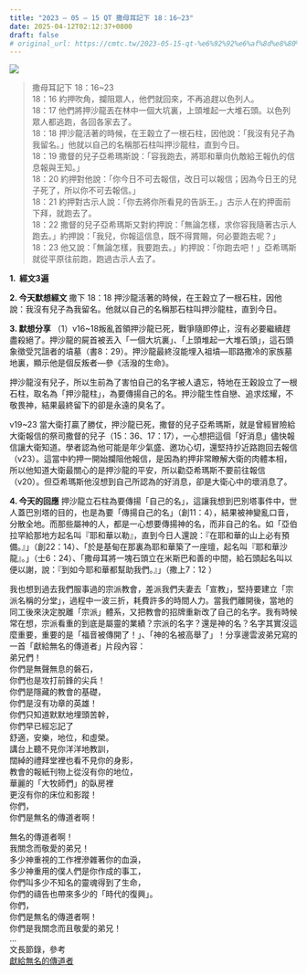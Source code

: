 ```yaml
---
title: "2023 – 05 – 15 QT 撒母耳記下 18：16~23"
date: 2025-04-12T02:12:37+0800
draft: false
# original_url: https://cmtc.tw/2023-05-15-qt-%e6%92%92%e6%af%8d%e8%80%b3%e8%a8%98%e4%b8%8b-18%ef%bc%9a1623
---
```


![](/images/qt.jpg)
> 撒母耳記下 18：16\~23  
> 18：16 約押吹角，攔阻眾人，他們就回來，不再追趕以色列人。  
> 18：17 他們將押沙龍丟在林中一個大坑裏，上頭堆起一大堆石頭。以色列眾人都逃跑，各回各家去了。  
> 18：18 押沙龍活著的時候，在王穀立了一根石柱，因他說：「我沒有兒子為我留名。」他就以自己的名稱那石柱叫押沙龍柱，直到今日。  
> 18：19 撒督的兒子亞希瑪斯說：「容我跑去，將耶和華向仇敵給王報仇的信息報與王知。」  
> 18：20 約押對他說：「你今日不可去報信，改日可以報信；因為今日王的兒子死了，所以你不可去報信。」  
> 18：21 約押對古示人說：「你去將你所看見的告訴王。」古示人在約押面前下拜，就跑去了。  
> 18：22 撒督的兒子亞希瑪斯又對約押說：「無論怎樣，求你容我隨著古示人跑去。」約押說：「我兒，你報這信息，既不得賞賜，何必要跑去呢？」  
> 18：23 他又說：「無論怎樣，我要跑去。」約押說：「你跑去吧！」亞希瑪斯就從平原往前跑，跑過古示人去了。

**1.  經文3遍**

**2. 今天默想經文**
撒下 18：18 押沙龍活著的時候，在王穀立了一根石柱，因他說：我沒有兒子為我留名。他就以自己的名稱那石柱叫押沙龍柱，直到今日。

**3. 默想分享**
（1）v16\~18叛亂首領押沙龍已死，戰爭隨即停止，沒有必要繼續趕盡殺絕了。押沙龍的屍首被丟入「一個大坑裏」、「上頭堆起一大堆石頭」，這石頭象徵受咒詛者的墳墓（書8：29）。押沙龍最終沒能埋入祖墳—耶路撒冷的家族墓地裏，顯示他是個反叛者—參《活潑的生命》。

押沙龍沒有兒子，所以生前為了害怕自己的名字被人遺忘，特地在王穀設立了一根石柱，取名為「押沙龍柱」，為要傳揚自己的名。押沙龍生性自戀、追求炫耀，不敬畏神，結果最終留下的卻是永遠的臭名了。

v19\~23 當大衛打贏了勝仗，押沙龍已死，撒督的兒子亞希瑪斯，就是曾經冒險給大衛報信的祭司撒督的兒子（15：36、17：17），一心想把這個「好消息」儘快報信讓大衛知道。學者認為他可能是年少氣盛、邀功心切，還堅持抄近路跑回去報信（v23）。這當中約押一開始攔阻他報信，是因為約押非常瞭解大衛的肉體本相，所以他知道大衛最關心的是押沙龍的平安，所以勸亞希瑪斯不要前往報信（v20）。但亞希瑪斯他沒想到自己所認為的好消息，卻是大衛心中的壞消息了。

**4. 今天的回應**
押沙龍立石柱為要傳揚「自己的名」，這讓我想到巴別塔事件中，世人蓋巴別塔的目的，也是為要「傳揚自己的名」（創11：4），結果被神變亂口音，分散全地。而那些屬神的人，都是一心想要傳揚神的名，而非自己的名。如「亞伯拉罕給那地方起名叫『耶和華以勒』，直到今日人還說：『在耶和華的山上必有預備。』」（創22：14）、「於是基甸在那裏為耶和華築了一座壇，起名叫『耶和華沙龍』。」（士6：24）、「撒母耳將一塊石頭立在米斯巴和善的中間，給石頭起名叫以便以謝，說：『到如今耶和華都幫助我們。』」（撒上7：12 ）

我也想到過去我們服事過的宗派教會，差派我們夫妻去「宣教」，堅持要建立「宗派名稱的分堂」，過程中一波三折，耗費許多的時間人力。當我們離開後，當地的同工後來決定脫離「宗派」體系，又把教會的招牌重新改了自己的名字。我有時候常在想，宗派看重的到底是屬靈的業績？宗派的名字？還是神的名？名字其實沒這麼重要，重要的是「福音被傳開了！」、「神的名被高舉了」！分享邊雲波弟兄寫的一首「獻給無名的傳道者」片段內容：  
弟兄們！  
你們是無聲無息的磐石，  
你們也是攻打前鋒的尖兵！  
你們是隱藏的教會的基礎，  
你們是沒有功章的英雄！  
你們只知道默默地埋頭苦幹，  
你們早已經忘記了  
舒適，安樂，地位，和虛榮。  
講台上聽不見你洋洋地教訓，  
闊綽的禮拜堂裡也看不見你的身影，  
教會的報紙刊物上從沒有你的地位，  
華麗的「大牧師們」的臥房裡  
更沒有你的床位和影蹤！  
你們，  
你們是無名的傳道者啊！

無名的傳道者啊！  
我關念而敬愛的弟兄！  
多少神重視的工作裡滲雜著你的血淚，  
多少神重用的僕人們是你作成的事工，  
你們叫多少不知名的靈魂得到了生命，  
你們的禱告也帶來多少的「時代的復興」。  
你們，  
你們是無名的傳道者啊！  
你們是我關念而且敬愛的弟兄！  
…  
文長節錄，參考  
[獻給無名的傳道者](https://www.palmbeachchinese.org/eng/library/bianyunbo.htm)
